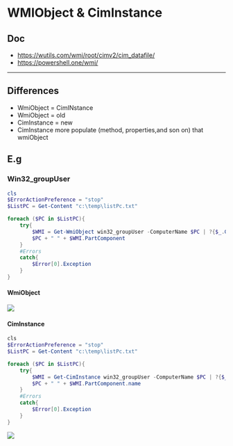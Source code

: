 # WMIObject & CimInstance

## Doc
* https://wutils.com/wmi/root/cimv2/cim_datafile/
* https://powershell.one/wmi/

---

## Differences
* WmiObject = CimINstance
* WmiObject = old
* CimInstance = new
* CimInstance more populate (method, properties,and son on) that wmiObject

## E.g
### Win32_groupUser
````PowerShell
cls
$ErrorActionPreference = "stop"
$ListPC = Get-Content "c:\temp\listPc.txt"

foreach ($PC in $ListPC){
    try{
        $WMI = Get-WmiObject win32_groupUser -ComputerName $PC | ?{$_.GroupComponent -match 'remote desktop users'} 
        $PC + " " + $WMI.PartComponent
    }
    #Errors
    catch{
        $Error[0].Exception
    }
}
````
#### WmiObject
[<img src="https://i.imgur.com/KHcBIzM.png">](https://i.imgur.com/KHcBIzM.png)
#### CimInstance
````PowerShell
﻿cls
$ErrorActionPreference = "stop"
$ListPC = Get-Content "c:\temp\listPc.txt"

foreach ($PC in $ListPC){
    try{
        $WMI = Get-CimInstance win32_groupUser -ComputerName $PC | ?{$_.GroupComponent -match 'remote desktop users'} 
        $PC + " " + $WMI.PartComponent.name
    }
    #Errors
    catch{
        $Error[0].Exception
    }
}
````
[<img src="https://i.imgur.com/oLDsBft.png">](https://i.imgur.com/oLDsBft.png)
